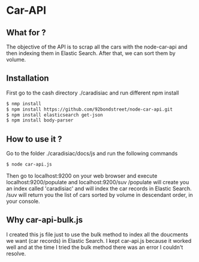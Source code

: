 # Car-API

## What for ?

The objective of the API is to scrap all the cars with the node-car-api and then indexing them in Elastic Search.
After that, we can sort them by volume.

## Installation

First go to the cash directory ./caradisiac and run different npm install
```sh
$ nmp install
$ npm install https://github.com/92bondstreet/node-car-api.git
$ npm install elasticsearch get-json
$ npm install body-parser
```

## How to use it ?

Go to the folder ./caradisiac/docs/js and run the following commands

```sh
$ node car-api.js
```
Then go to localhost:9200 on your web browser and execute localhost:9200/populate and localhost:9200/suv
/populate will create you an index called 'caradisiac' and will index the car records in Elastic Search.
/suv will return you the list of cars sorted by volume in descendant order, in your console.

## Why car-api-bulk.js

I created this js file just to use the bulk method to index all the doucments we want (car records) in Elastic Search.
I kept car-api.js because it worked well and at the time I tried the bulk method there was an error I couldn't resolve.